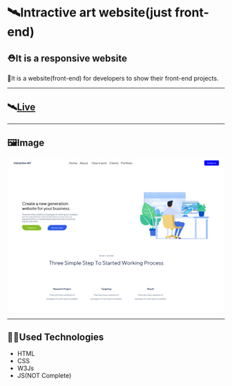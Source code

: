 # 🛰️Intractive art website(just front-end)
## ⛑️It is a responsive website
🚡It is a website(front-end) for developers to show their front-end projects.

---

## 🛰️<a href='https://farhad-here.github.io/Intractive_art_website/'>Live</a>

---
## 🖼️Image
<img alt='picture' src='Capture.PNG' />

---
## 👨‍💻Used Technologies
- HTML
- CSS
- W3Js
- JS(NOT Complete)

